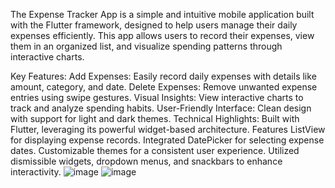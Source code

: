 The Expense Tracker App is a simple and intuitive mobile application built with the Flutter framework, designed to help users manage their daily expenses efficiently. This app allows users to record their expenses, view them in an organized list, and visualize spending patterns through interactive charts.

Key Features:
  Add Expenses: Easily record daily expenses with details like amount, category, and date.
  Delete Expenses: Remove unwanted expense entries using swipe gestures.
  Visual Insights: View interactive charts to track and analyze spending habits.
  User-Friendly Interface: Clean design with support for light and dark themes.
Technical Highlights:
  Built with Flutter, leveraging its powerful widget-based architecture.
  Features ListView for displaying expense records.
  Integrated DatePicker for selecting expense dates.
  Customizable themes for a consistent user experience.
  Utilized dismissible widgets, dropdown menus, and snackbars to enhance interactivity.
![image](https://github.com/user-attachments/assets/3b76c640-ac6f-4254-b3cd-68750b4e2f24)
![image](https://github.com/user-attachments/assets/afda2720-79e6-480f-b033-cb67198517ef)
